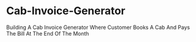 # Cab-Invoice-Generator
Building A Cab Invoice Generator Where Customer Books A Cab And Pays The Bill At The End Of The Month
